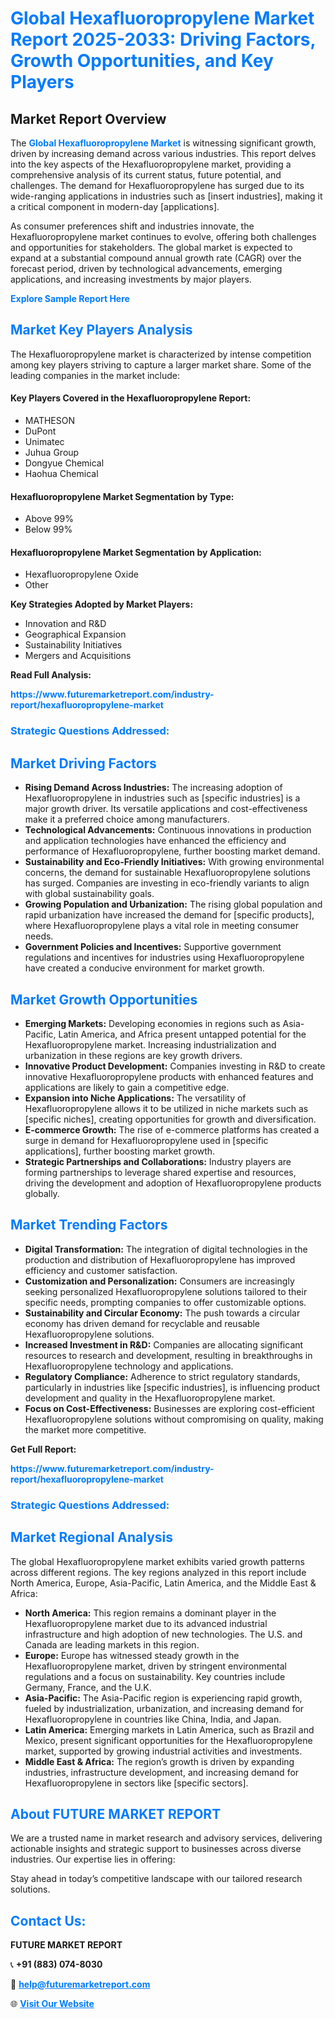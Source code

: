 <h1 style="color: #007BFF;">Global Hexafluoropropylene Market Report 2025-2033: Driving Factors, Growth Opportunities, and Key Players</h1>

<section id="overview">
<h2>Market Report Overview</h2>
<p>The <a href="https://www.futuremarketreport.com/industry-report/hexafluoropropylene-market" style="color: #007BFF; text-decoration: none;"><strong>Global Hexafluoropropylene Market</strong></a> is witnessing significant growth, driven by increasing demand across various industries. This report delves into the key aspects of the Hexafluoropropylene market, providing a comprehensive analysis of its current status, future potential, and challenges. The demand for Hexafluoropropylene has surged due to its wide-ranging applications in industries such as [insert industries], making it a critical component in modern-day [applications].</p>
<p>As consumer preferences shift and industries innovate, the Hexafluoropropylene market continues to evolve, offering both challenges and opportunities for stakeholders. The global market is expected to expand at a substantial compound annual growth rate (CAGR) over the forecast period, driven by technological advancements, emerging applications, and increasing investments by major players.</p>
</section>

<section id="overview">
<p><a href="https://www.futuremarketreport.com/request-sample/reportId=46872" style="color: #007BFF; text-decoration: none;"><strong>Explore Sample Report Here</strong></a></p>
</section>

<section id="key-players">
<h2 style="color: #007BFF;">Market Key Players Analysis</h2>
<p>The Hexafluoropropylene market is characterized by intense competition among key players striving to capture a larger market share. Some of the leading companies in the market include:</p>
<h4>Key Players Covered in the Hexafluoropropylene Report:</h4>
<ul><li>MATHESON</li><li>DuPont</li><li>Unimatec</li><li>Juhua Group</li><li>Dongyue Chemical</li><li>Haohua Chemical</li></ul>
<h4>Hexafluoropropylene Market Segmentation by Type:</h4>
<ul><li>Above 99%</li><li>Below 99%</li></ul>

<h4>Hexafluoropropylene Market Segmentation by Application:</h4>
<ul><li>Hexafluoropropylene Oxide</li><li>Other</li></ul>
<p><strong>Key Strategies Adopted by Market Players:</strong></p>
<ul>
<li>Innovation and R&D</li>
<li>Geographical Expansion</li>
<li>Sustainability Initiatives</li>
<li>Mergers and Acquisitions</li>
</ul>
</section>

<section>
<p><strong>Read Full Analysis: </strong></p><a href="https://www.futuremarketreport.com/industry-report/hexafluoropropylene-market" style="color: #007BFF; text-decoration: none;"><strong>https://www.futuremarketreport.com/industry-report/hexafluoropropylene-market</strong></a>
<h3 style="color: #007BFF;">Strategic Questions Addressed:</h3>
</section>

<section id="driving-factors">
<h2 style="color: #007BFF;">Market Driving Factors</h2>
<ul>
<li><strong>Rising Demand Across Industries:</strong> The increasing adoption of Hexafluoropropylene in industries such as [specific industries] is a major growth driver. Its versatile applications and cost-effectiveness make it a preferred choice among manufacturers.</li>
<li><strong>Technological Advancements:</strong> Continuous innovations in production and application technologies have enhanced the efficiency and performance of Hexafluoropropylene, further boosting market demand.</li>
<li><strong>Sustainability and Eco-Friendly Initiatives:</strong> With growing environmental concerns, the demand for sustainable Hexafluoropropylene solutions has surged. Companies are investing in eco-friendly variants to align with global sustainability goals.</li>
<li><strong>Growing Population and Urbanization:</strong> The rising global population and rapid urbanization have increased the demand for [specific products], where Hexafluoropropylene plays a vital role in meeting consumer needs.</li>
<li><strong>Government Policies and Incentives:</strong> Supportive government regulations and incentives for industries using Hexafluoropropylene have created a conducive environment for market growth.</li>
</ul>
</section>

<section id="growth-opportunities">
<h2 style="color: #007BFF;">Market Growth Opportunities</h2>
<ul>
<li><strong>Emerging Markets:</strong> Developing economies in regions such as Asia-Pacific, Latin America, and Africa present untapped potential for the Hexafluoropropylene market. Increasing industrialization and urbanization in these regions are key growth drivers.</li>
<li><strong>Innovative Product Development:</strong> Companies investing in R&D to create innovative Hexafluoropropylene products with enhanced features and applications are likely to gain a competitive edge.</li>
<li><strong>Expansion into Niche Applications:</strong> The versatility of Hexafluoropropylene allows it to be utilized in niche markets such as [specific niches], creating opportunities for growth and diversification.</li>
<li><strong>E-commerce Growth:</strong> The rise of e-commerce platforms has created a surge in demand for Hexafluoropropylene used in [specific applications], further boosting market growth.</li>
<li><strong>Strategic Partnerships and Collaborations:</strong> Industry players are forming partnerships to leverage shared expertise and resources, driving the development and adoption of Hexafluoropropylene products globally.</li>
</ul>
</section>

<section id="trending-factors">
<h2 style="color: #007BFF;">Market Trending Factors</h2>
<ul>
<li><strong>Digital Transformation:</strong> The integration of digital technologies in the production and distribution of Hexafluoropropylene has improved efficiency and customer satisfaction.</li>
<li><strong>Customization and Personalization:</strong> Consumers are increasingly seeking personalized Hexafluoropropylene solutions tailored to their specific needs, prompting companies to offer customizable options.</li>
<li><strong>Sustainability and Circular Economy:</strong> The push towards a circular economy has driven demand for recyclable and reusable Hexafluoropropylene solutions.</li>
<li><strong>Increased Investment in R&D:</strong> Companies are allocating significant resources to research and development, resulting in breakthroughs in Hexafluoropropylene technology and applications.</li>
<li><strong>Regulatory Compliance:</strong> Adherence to strict regulatory standards, particularly in industries like [specific industries], is influencing product development and quality in the Hexafluoropropylene market.</li>
<li><strong>Focus on Cost-Effectiveness:</strong> Businesses are exploring cost-efficient Hexafluoropropylene solutions without compromising on quality, making the market more competitive.</li>
</ul>
</section>

<section>
<p><strong>Get Full Report: </strong></p><a href="https://www.futuremarketreport.com/industry-report/hexafluoropropylene-market" style="color: #007BFF; text-decoration: none;"><strong>https://www.futuremarketreport.com/industry-report/hexafluoropropylene-market</strong></a>
<h3 style="color: #007BFF;">Strategic Questions Addressed:</h3>
</section>


<section id="regional-analysis">
<h2 style="color: #007BFF;">Market Regional Analysis</h2>
<p>The global Hexafluoropropylene market exhibits varied growth patterns across different regions. The key regions analyzed in this report include North America, Europe, Asia-Pacific, Latin America, and the Middle East & Africa:</p>
<ul>
<li><strong>North America:</strong> This region remains a dominant player in the Hexafluoropropylene market due to its advanced industrial infrastructure and high adoption of new technologies. The U.S. and Canada are leading markets in this region.</li>
<li><strong>Europe:</strong> Europe has witnessed steady growth in the Hexafluoropropylene market, driven by stringent environmental regulations and a focus on sustainability. Key countries include Germany, France, and the U.K.</li>
<li><strong>Asia-Pacific:</strong> The Asia-Pacific region is experiencing rapid growth, fueled by industrialization, urbanization, and increasing demand for Hexafluoropropylene in countries like China, India, and Japan.</li>
<li><strong>Latin America:</strong> Emerging markets in Latin America, such as Brazil and Mexico, present significant opportunities for the Hexafluoropropylene market, supported by growing industrial activities and investments.</li>
<li><strong>Middle East & Africa:</strong> The region’s growth is driven by expanding industries, infrastructure development, and increasing demand for Hexafluoropropylene in sectors like [specific sectors].</li>
</ul>
</section>

<footer>
<h2 style="color: #007BFF;">About FUTURE MARKET REPORT</h2>
<p>We are a trusted name in market research and advisory services, delivering actionable insights and strategic support to businesses across diverse industries. Our expertise lies in offering:</p>

<p>Stay ahead in today’s competitive landscape with our tailored research solutions.</p>

<h2 style="color: #007BFF;">Contact Us:</h2>
<p><strong>FUTURE MARKET REPORT</strong></p>
<p>📞 <strong>+91 (883) 074-8030</strong></p>
<p>📧 <strong><a href="mailto:help@futuremarketreport.com" style="color: #007BFF;">help@futuremarketreport.com</a></strong></p>
<p>🌐 <strong><a href="https://www.futuremarketreport.com/" style="color: #007BFF;">Visit Our Website</a></strong></p>
</footer>